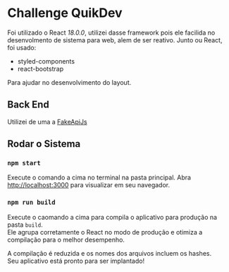 # Challenge QuikDev

Foi utilizado o React *18.0.0*, utilizei dasse framework pois ele facilida no desenvolmento de sistema para web, alem de ser reativo.
Junto ou React, foi usado:

- styled-components
- react-bootstrap

Para ajudar no desenvolvimento do layout.
## Back End

Utilizei de uma a [FakeApiJs](https://github.com/DiegoSilva94/FakeApiJs)

## Rodar o Sistema
### `npm start`

Execute o comando a cima no terminal na pasta principal.
Abra [http://localhost:3000](http://localhost:3000) para visualizar em seu navegador.

### `npm run build`

Execute o caomando a cima para compila o aplicativo para produção na pasta `build`.\
Ele agrupa corretamente o React no modo de produção e otimiza a compilação para o melhor desempenho.

A compilação é reduzida e os nomes dos arquivos incluem os hashes.\
Seu aplicativo está pronto para ser implantado!

